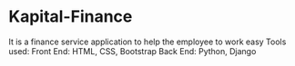# Kapital-Finance
It is a finance service application to help the employee to work easy Tools used: Front End: HTML, CSS, Bootstrap Back End: Python, Django
